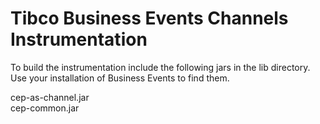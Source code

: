 # Tibco Business Events Channels Instrumentation

To build the instrumentation include the following jars in the lib directory.  Use your installation of Business Events to find them. 
   
cep-as-channel.jar   
cep-common.jar    

